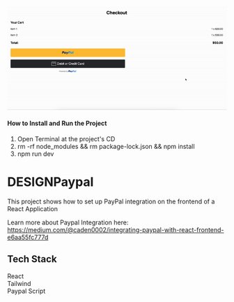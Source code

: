 ![](https://github.com/Caden0002/DESIGNPaypal/blob/main/DESIGNPaypal.gif)
#### How to Install and Run the Project ####
1. Open Terminal at the project's CD<br />
2. rm -rf node_modules && rm package-lock.json && npm install<br />
3. npm run dev<br />


# DESIGNPaypal
This project shows how to set up PayPal integration on the frontend of a React Application<br />

Learn more about Paypal Integration here:<br />
https://medium.com/@caden0002/integrating-paypal-with-react-frontend-e6aa55fc777d

## Tech Stack ##
React<br />
Tailwind<br />
Paypal Script<br />



